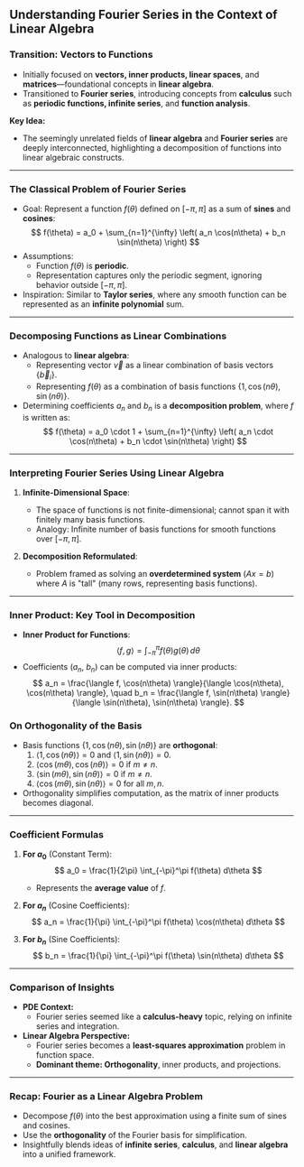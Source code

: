 ## Understanding Fourier Series in the Context of Linear Algebra

### Transition: Vectors to Functions
- Initially focused on **vectors, inner products, linear spaces**, and **matrices**—foundational concepts in **linear algebra**.
- Transitioned to **Fourier series**, introducing concepts from **calculus** such as **periodic functions, infinite series**, and **function analysis**.

**Key Idea:**
- The seemingly unrelated fields of **linear algebra** and **Fourier series** are deeply interconnected, highlighting a decomposition of functions into linear algebraic constructs.

---

### The Classical Problem of Fourier Series
- Goal: Represent a function $f(\theta)$ defined on $[-\pi, \pi]$ as a sum of **sines** and **cosines**:
  $$
  f(\theta) = a_0 + \sum_{n=1}^{\infty} \left( a_n \cos(n\theta) + b_n \sin(n\theta) \right)
  $$
- Assumptions: 
  - Function $f(\theta)$ is **periodic**.
  - Representation captures only the periodic segment, ignoring behavior outside $[-\pi, \pi]$.
- Inspiration: Similar to **Taylor series**, where any smooth function can be represented as an **infinite polynomial** sum.

---

### Decomposing Functions as Linear Combinations
- Analogous to **linear algebra**:
  - Representing vector $\vec{v}$ as a linear combination of basis vectors $\{\vec{b}_i\}$.
  - Representing $f(\theta)$ as a combination of basis functions $\{1, \cos(n\theta), \sin(n\theta)\}$.
- Determining coefficients $a_n$ and $b_n$ is a **decomposition problem**, where $f$ is written as:
  $$
  f(\theta) = a_0 \cdot 1 + \sum_{n=1}^{\infty} \left( a_n \cdot \cos(n\theta) + b_n \cdot \sin(n\theta) \right)
  $$

---

### Interpreting Fourier Series Using Linear Algebra
1. **Infinite-Dimensional Space**:
   - The space of functions is not finite-dimensional; cannot span it with finitely many basis functions.
   - Analogy: Infinite number of basis functions for smooth functions over $[-\pi, \pi]$.
   
2. **Decomposition Reformulated**:
   - Problem framed as solving an **overdetermined system** ($Ax = b$) where $A$ is "tall" (many rows, representing basis functions).

---

### Inner Product: Key Tool in Decomposition
- **Inner Product for Functions**:
  $$
  \langle f, g \rangle = \int_{-\pi}^\pi f(\theta) g(\theta) \, d\theta
  $$
- Coefficients ($a_n$, $b_n$) can be computed via inner products:
  $$
  a_n = \frac{\langle f, \cos(n\theta) \rangle}{\langle \cos(n\theta), \cos(n\theta) \rangle}, \quad 
  b_n = \frac{\langle f, \sin(n\theta) \rangle}{\langle \sin(n\theta), \sin(n\theta) \rangle}.
  $$

### On Orthogonality of the Basis
- Basis functions $\{1, \cos(n\theta), \sin(n\theta)\}$ are **orthogonal**:
  1. $\langle 1, \cos(n\theta) \rangle = 0$ and $\langle 1, \sin(n\theta) \rangle = 0$.
  2. $\langle \cos(m\theta), \cos(n\theta) \rangle = 0$ if $m \neq n$.
  3. $\langle \sin(m\theta), \sin(n\theta) \rangle = 0$ if $m \neq n$.
  4. $\langle \cos(m\theta), \sin(n\theta) \rangle = 0$ for all $m, n$.
- Orthogonality simplifies computation, as the matrix of inner products becomes diagonal.

---

### Coefficient Formulas
1. **For $a_0$** (Constant Term):
   $$
   a_0 = \frac{1}{2\pi} \int_{-\pi}^\pi f(\theta) d\theta
   $$
   - Represents the **average value** of $f$.

2. **For $a_n$** (Cosine Coefficients):
   $$
   a_n = \frac{1}{\pi} \int_{-\pi}^\pi f(\theta) \cos(n\theta) d\theta
   $$

3. **For $b_n$** (Sine Coefficients):
   $$
   b_n = \frac{1}{\pi} \int_{-\pi}^\pi f(\theta) \sin(n\theta) d\theta
   $$

---

### Comparison of Insights
- **PDE Context:**
  - Fourier series seemed like a **calculus-heavy** topic, relying on infinite series and integration.
- **Linear Algebra Perspective:**
  - Fourier series becomes a **least-squares approximation** problem in function space.
  - **Dominant theme: Orthogonality**, inner products, and projections.

---

### Recap: Fourier as a Linear Algebra Problem
- Decompose $f(\theta)$ into the best approximation using a finite sum of sines and cosines.
- Use the **orthogonality** of the Fourier basis for simplification.
- Insightfully blends ideas of **infinite series**, **calculus**, and **linear algebra** into a unified framework.